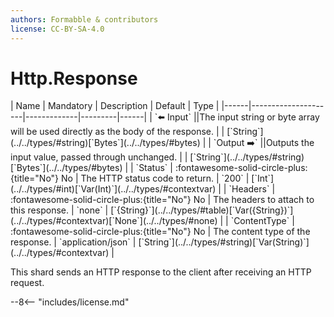 ```yaml
---
authors: Formabble & contributors
license: CC-BY-SA-4.0
---
```



# Http.Response

<div class="sh-parameters" markdown="1">
| Name | Mandatory | Description | Default | Type |
|------|---------------------|-------------|---------|------|
| `⬅️ Input` ||The input string or byte array will be used directly as the body of the response. | | [`String`](../../types/#string)[`Bytes`](../../types/#bytes) |
| `Output ➡️` ||Outputs the input value, passed through unchanged. | | [`String`](../../types/#string)[`Bytes`](../../types/#bytes) |
| `Status` | :fontawesome-solid-circle-plus:{title="No"} No  | The HTTP status code to return. | `200` | [`Int`](../../types/#int)[`Var(Int)`](../../types/#contextvar) |
| `Headers` | :fontawesome-solid-circle-plus:{title="No"} No  | The headers to attach to this response. | `none` | [`{String}`](../../types/#table)[`Var({String})`](../../types/#contextvar)[`None`](../../types/#none) |
| `ContentType` | :fontawesome-solid-circle-plus:{title="No"} No  | The content type of the response. | `application/json` | [`String`](../../types/#string)[`Var(String)`](../../types/#contextvar) |

</div>

This shard sends an HTTP response to the client after receiving an HTTP request.

--8<-- "includes/license.md"

